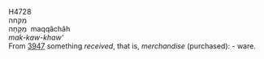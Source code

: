 <body>
  <p>H4728<br>  מקּחה  <br> מַקָּחָה  ‎  maqqâchâh  <br><i>mak-kaw-khaw‘ </i><br>From <a href="h3947.htm">3947</a>  something <i>received</i>, that is, <i>merchandise</i> (purchased): - ware.<br></p>
 </body>